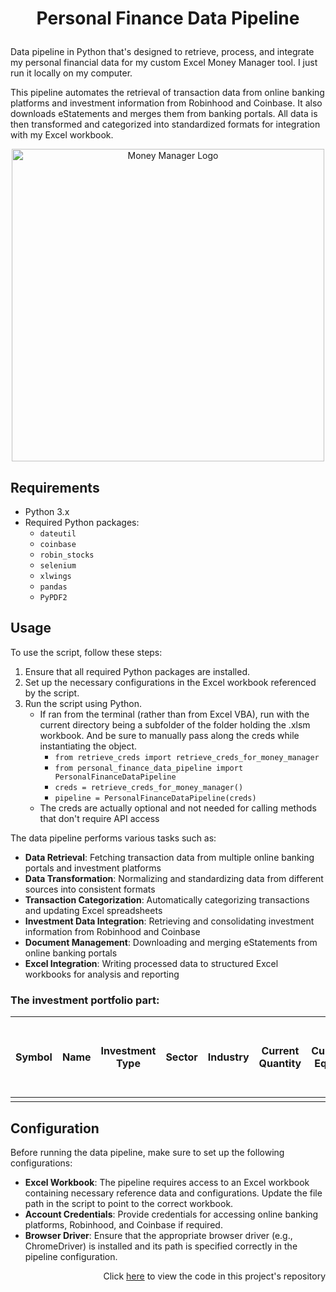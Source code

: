 <h1>
    <p align="center">Personal Finance Data Pipeline</p>
</h1>

Data pipeline in Python that's designed to retrieve, process, and integrate my personal financial data for my custom Excel Money Manager tool. I just run it locally on my computer.

This pipeline automates the retrieval of transaction data from online banking platforms and investment information from Robinhood and Coinbase. It also downloads eStatements and merges them from banking portals. All data is then transformed and categorized into standardized formats for integration with my Excel workbook.

<div style="text-align: center;">
    <img src="Money%20Manager%20Pic.webp" alt="Money Manager Logo" width="500"/>
</div>

## Requirements

- Python 3.x
- Required Python packages:
    - `dateutil`
    - `coinbase`
    - `robin_stocks`
    - `selenium`
    - `xlwings`
    - `pandas`
    - `PyPDF2`

## Usage

To use the script, follow these steps:

1. Ensure that all required Python packages are installed.
2. Set up the necessary configurations in the Excel workbook referenced by the script.
3. Run the script using Python.
   - If ran from the terminal (rather than from Excel VBA), run with the current directory being a subfolder of the folder holding the .xlsm workbook. And be sure to manually pass along the creds while instantiating the object. 
     - `from retrieve_creds import retrieve_creds_for_money_manager`
     - `from personal_finance_data_pipeline import PersonalFinanceDataPipeline`
     - `creds = retrieve_creds_for_money_manager()`
     - `pipeline = PersonalFinanceDataPipeline(creds)`
   - The creds are actually optional and not needed for calling methods that don't require API access

The data pipeline performs various tasks such as:

- **Data Retrieval**: Fetching transaction data from multiple online banking portals and investment platforms
- **Data Transformation**: Normalizing and standardizing data from different sources into consistent formats
- **Transaction Categorization**: Automatically categorizing transactions and updating Excel spreadsheets
- **Investment Data Integration**: Retrieving and consolidating investment information from Robinhood and Coinbase
- **Document Management**: Downloading and merging eStatements from online banking portals
- **Excel Integration**: Writing processed data to structured Excel workbooks for analysis and reporting

### The investment portfolio part:

| Symbol | Name | Investment Type | Sector | Industry | Current Quantity | Current Equity | All Time Net Loss or Gain |
|--------|------|-----------------|--------|----------|------------------|----------------|---------------------------|
|        |      |                 |        |          |                  |                |                           |

## Configuration

Before running the data pipeline, make sure to set up the following configurations:

- **Excel Workbook**: The pipeline requires access to an Excel workbook containing necessary reference data and configurations. Update the file path in the script to point to the correct workbook.
- **Account Credentials**: Provide credentials for accessing online banking platforms, Robinhood, and Coinbase if required.
- **Browser Driver**: Ensure that the appropriate browser driver (e.g., ChromeDriver) is installed and its path is specified correctly in the pipeline configuration.

<p align="right">Click <a href="https://github.com/bhyman67/Functionalities-for-my-Money-Manager">here</a> to view the code in this project's repository<p>
